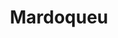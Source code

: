 ---
title: Mardoqueu
github: https://github.com/Mardoqueu
mode: dark
transition: 1s
score: 79.5
archetype:
- GIF
- Editor’s Choice
- Little Bit of Everything
---